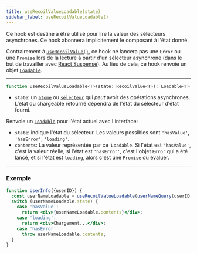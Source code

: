 ```yaml
---
title: useRecoilValueLoadable(state)
sidebar_label: useRecoilValueLoadable()
---
```


Ce hook est destiné à être utilisé pour lire la valeur des sélecteurs asynchrones. Ce hook abonnera implicitement le composant à l'état donné.

Contrairement à [`useRecoilValue()`](/docs/api-reference/core/useRecoilValue), ce hook ne lancera pas une `Error` ou une `Promise` lors de la lecture à partir d'un sélecteur asynchrone (dans le but de travailler avec [React Suspense](https://react.dev/reference/react/Suspense)). Au lieu de cela, ce hook renvoie un objet [`Loadable`](/docs/api-reference/core/Loadable).

---


```jsx
function useRecoilValueLoadable<T>(state: RecoilValue<T>): Loadable<T>
```
- `state`: un [`atome`](/docs/api-reference/core/atom) ou [`sélecteur`](/docs/api-reference/core/selector) qui _peut_ avoir des opérations asynchrones. L'état du chargeable retourné dépendra de l'état du sélecteur d'état fourni.

Renvoie un [`Loadable`](/docs/api-reference/core/Loadable) pour l'état actuel avec l'interface:

- `state`: indique l'état du sélecteur. Les valeurs possibles sont `'hasValue'`, `'hasError'`, `'loading'`.
- `contents`: La valeur représentée par ce` Loadable`. Si l'état est `'hasValue'`, c'est la valeur réelle, si l'état est `'hasError'`, c'est l'objet `Error` qui a été lancé, et si l'état est `loading`, alors c'est une `Promise` du évaluer.

---

### Exemple

```jsx
function UserInfo({userID}) {
  const userNameLoadable = useRecoilValueLoadable(userNameQuery(userID));
  switch (userNameLoadable.state) {
    case 'hasValue':
      return <div>{userNameLoadable.contents}</div>;
    case 'loading':
      return <div>Chargement...</div>;
    case 'hasError':
      throw userNameLoadable.contents;
  }
}
